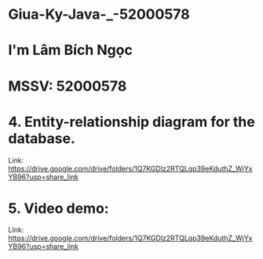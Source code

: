 # Giua-Ky-Java-_-52000578
# I'm Lâm Bích Ngọc
# MSSV: 52000578
# 4. Entity-relationship diagram for the database. 
Link: https://drive.google.com/drive/folders/1Q7KGDlz2RTQLqp39eKduthZ_WjYxYB96?usp=share_link
# 5. Video demo: 
LInk: https://drive.google.com/drive/folders/1Q7KGDlz2RTQLqp39eKduthZ_WjYxYB96?usp=share_link
